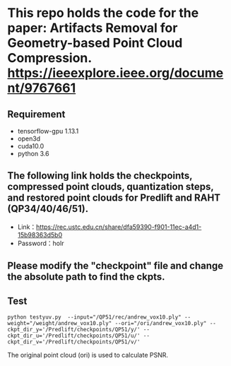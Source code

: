 # This repo holds the code for the paper: Artifacts Removal for Geometry-based Point Cloud Compression. https://ieeexplore.ieee.org/document/9767661
## Requirement
- tensorflow-gpu 1.13.1
- open3d
- cuda10.0
- python 3.6

## The following link holds the checkpoints, compressed point clouds, quantization steps, and restored point clouds for Predlift and RAHT (QP34/40/46/51).
- Link：https://rec.ustc.edu.cn/share/dfa59390-f901-11ec-a4d1-15b98363d5b0
- Password：holr

## Please modify the "checkpoint" file and change the absolute path to find the ckpts.

## Test
```
python testyuv.py  --input="/QP51/rec/andrew_vox10.ply" --weight="/weight/andrew_vox10.ply" --ori="/ori/andrew_vox10.ply" --ckpt_dir_y='/Predlift/checkpoints/QP51/y/' --ckpt_dir_u='/Predlift/checkpoints/QP51/u/' --ckpt_dir_v='/Predlift/checkpoints/QP51/v/'
```
The  original point cloud (ori) is used to calculate PSNR.
